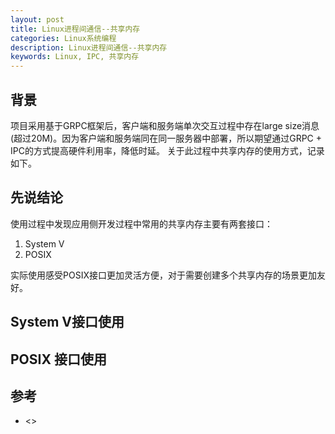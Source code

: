 ```yaml
---
layout: post
title: Linux进程间通信--共享内存
categories: Linux系统编程
description: Linux进程间通信--共享内存
keywords: Linux, IPC, 共享内存
---
```


## 背景
项目采用基于GRPC框架后，客户端和服务端单次交互过程中存在large size消息(超过20M)。因为客户端和服务端同在同一服务器中部署，所以期望通过GRPC + IPC的方式提高硬件利用率，降低时延。
关于此过程中共享内存的使用方式，记录如下。

## 先说结论
使用过程中发现应用侧开发过程中常用的共享内存主要有两套接口：

1. System V 
2. POSIX

实际使用感受POSIX接口更加灵活方便，对于需要创建多个共享内存的场景更加友好。

## System V接口使用



## POSIX 接口使用



## 参考

- <>
